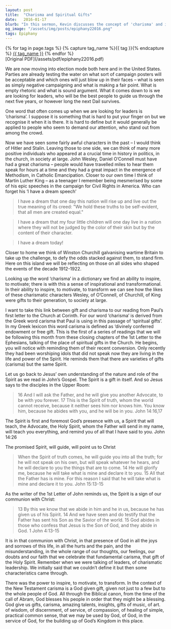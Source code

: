 ```yaml
---
layout: post
title:  "Charisma and Spiritual Gifts"
date:   2016-01-17
blurb: "In this sermon, Kevin discusses the concept of 'charisma' and its relation to leadership. He highlights the importance of charismatic leaders in history and their ability to inspire and transform societies. Kevin then connects this to the spiritual gifts (carisma) mentioned in Paul's first letter to the Church at Corinth. He emphasizes that these gifts are God-given and meant to be used for the service of God and the building up of His Kingdom."
og_image: "/assets/img/posts/epiphany22016.png"
tags: Epiphany
---    
```

<div class="tag-pills">
  {% for tag in page.tags %}
    {% capture tag_name %}{{ tag }}{% endcapture %}
    <a href="{{ site.baseurl }}/tag/{{ tag_name | slugify }}" class="tag-pill">{{ tag_name }}</a>
  {% endfor %}
</div>
[Original PDF](/assets/pdf/epiphany22016.pdf)

We are now moving into election mode both here and in the United States. Parties are already testing the water on what sort of campaign posters will be acceptable and which ones will just blow up in their faces – what is seen as simply negative campaigning and what is making a fair point. What is empty rhetoric and what is sound argument. What it comes down to is we are looking for leaders, who will be the best people to guide us through the next five years, or however long the next Dail survives.

One word that often comes up when we are looking for leaders is ‘charisma’. I suppose it is something that is hard to put your finger on but we recognise it when it is there. It is hard to define but it would generally be applied to people who seem to demand our attention, who stand out from among the crowd.

Now we have seen some fairly awful characters in the past – I would think of Hitler and Stalin. Leaving those to one side, we can think of many more positive individuals who appeared at a crucial time in history in politics, in the church, in society at large. John Wesley, Daniel O’Connell must have had a great charisma – people would have travelled miles to hear them speak for hours at a time and they had a great impact in the emergence of Methodism, in Catholic Emancipation. Closer to our own time I think of Martin Luther King – as a teenager I remember being mesmerised by some of his epic speeches in the campaign for Civil Rights in America. Who can forget his ‘I have a dream speech’

> I have a dream that one day this nation will rise up and live out the true meaning of its creed: "We hold these truths to be self-evident, that all men are created equal."

> I have a dream that my four little children will one day live in a nation where they will not be judged by the color of their skin but by the content of their character.

> I have a dream today!

Closer to home we think of Winston Churchill galvanising wartime Britain to take up the challenge, to defy the odds stacked against them, to stand firm. Here on this island we will be reflecting on those on all sides who shaped the events of the decade 1912-1922.

Looking up the word ‘charisma’ in a dictionary we find an ability to inspire, to motivate; there is with this a sense of inspirational and transformational. In their ability to inspire, to motivate, to transform we can see how the likes of these charismatic characters Wesley, of O’Connell, of Churchill, of King were gifts to their generation, to society at large.

I want to take this link between gift and charisma to our reading from Paul’s first letter to the Church at Corinth. For our word ‘charisma’ is derived from the Greek word carisma that Paul is using in this passage of ‘spiritual gifts’. In my Greek lexicon this word carisma is defined as ‘divinely conferred endowment or free gift. This is the first of a series of readings that we will be following this month from these closing chapters of the 1st Letter to the Ephesians, talking of the place of spiritual gifts in the Church. He begins, you will notice with reminding them of their recent conversion. Only recently they had been worshiping idols that did not speak now they are living in the life and power of the Spirit. He reminds them that there are varieties of gifts (carisma) but the same Spirit.

Let us go back to Jesus’ own understanding of the nature and role of the Spirit as we read in John’s Gospel. The Spirit is a gift in itself. And so Jesus says to the disciples in the Upper Room:

> 16 And I will ask the Father, and he will give you another Advocate, to be with you forever. 17 This is the Spirit of truth, whom the world cannot receive, because it neither sees him nor knows him. You know him, because he abides with you, and he will be in you. John 14:16,17

The Spirit is first and foremost God’s presence with us, a Spirit that will teach, the Advocate, the Holy Spirit, whom the Father will send in my name, will teach you everything, and remind you of all that I have said to you. John 14:26

The promised Spirit, will guide, will point us to Christ

> When the Spirit of truth comes, he will guide you into all the truth; for he will not speak on his own, but will speak whatever he hears, and he will declare to you the things that are to come. 14 He will glorify me, because he will take what is mine and declare it to you. 15 All that the Father has is mine. For this reason I said that he will take what is mine and declare it to you. John 15:13-15

As the writer of the 1st Letter of John reminds us, the Spirit is a sign of our communion with Christ:

> 13 By this we know that we abide in him and he in us, because he has given us of his Spirit. 14 And we have seen and do testify that the Father has sent his Son as the Savior of the world. 15 God abides in those who confess that Jesus is the Son of God, and they abide in God. 1 John 4:13-15

It is in that communion with Christ, in that presence of God in all the joys and sorrows of this life, in all the hurts and the pain, and the misunderstanding, in the whole range of our thoughts, our feelings, our doubts and our faith that we celebrate that fundamental carisma, that gift of the Holy Spirit. Remember when we were talking of leaders, of charismatic leadership. We initially said that we couldn’t define it but then some characteristics came through.

There was the power to inspire, to motivate, to transform. In the context of the New Testament carisma is a God given gift, given not just to a few but to the whole people of God. All through the Biblical canon, from the time of the call of Abram, God blesses his people in order that they might be a blessing. God give us gifts, carisma, amazing talents, insights, gifts of music, of art. of wisdom, of discernment, of service, of compassion, of healing of simple, practical common sense, that we may be used by God, of God, in the service of God, for the building up of God’s Kingdom in this place.
